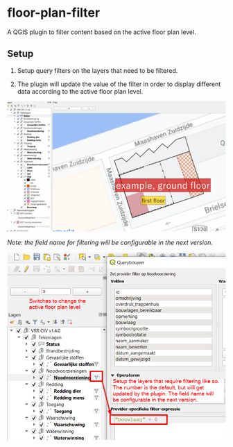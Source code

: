 # floor-plan-filter

A QGIS plugin to filter content based on the active floor plan level.

## Setup

1. Setup query filters on the layers that need to be filtered.

2. The plugin will update the value of the filter in order to display different data according to the active floor plan level.

![Plugin setup](./doc/demo.gif "Demo")

*Note: the field name for filtering will be configurable in the next version.*

![Plugin setup](./doc/setup.png "Plugin setup")

